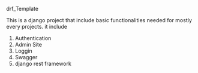 
drf_Template 



This is a django project that include basic functionalities needed for mostly every projects.
it include 
  1) Authentication
  2) Admin Site
  3) Loggin
  4) Swagger
  6) django rest framework
